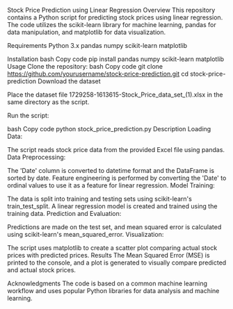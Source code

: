 Stock Price Prediction using Linear Regression
Overview
This repository contains a Python script for predicting stock prices using linear regression. The code utilizes the scikit-learn library for machine learning, pandas for data manipulation, and matplotlib for data visualization.

Requirements
Python 3.x
pandas
numpy
scikit-learn
matplotlib

Installation
bash
Copy code
pip install pandas numpy scikit-learn matplotlib
Usage
Clone the repository:
bash
Copy code
git clone https://github.com/yourusername/stock-price-prediction.git
cd stock-price-prediction
Download the dataset

Place the dataset file 1729258-1613615-Stock_Price_data_set_(1).xlsx in the same directory as the script.

Run the script:

bash
Copy code
python stock_price_prediction.py
Description
Loading Data:

The script reads stock price data from the provided Excel file using pandas.
Data Preprocessing:

The 'Date' column is converted to datetime format and the DataFrame is sorted by date.
Feature engineering is performed by converting the 'Date' to ordinal values to use it as a feature for linear regression.
Model Training:

The data is split into training and testing sets using scikit-learn's train_test_split.
A linear regression model is created and trained using the training data.
Prediction and Evaluation:

Predictions are made on the test set, and mean squared error is calculated using scikit-learn's mean_squared_error.
Visualization:

The script uses matplotlib to create a scatter plot comparing actual stock prices with predicted prices.
Results
The Mean Squared Error (MSE) is printed to the console, and a plot is generated to visually compare predicted and actual stock prices.

Acknowledgments
The code is based on a common machine learning workflow and uses popular Python libraries for data analysis and machine learning.
